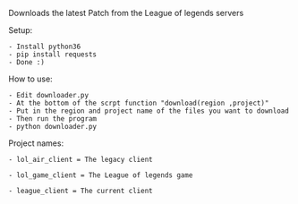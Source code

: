Downloads the latest Patch from the League of legends servers
	
Setup:
	
	- Install python36
	- pip install requests
	- Done :)
	
How to use:
	
	- Edit downloader.py
	- At the bottom of the scrpt function "download(region ,project)"
	- Put in the region and project name of the files you want to download
	- Then run the program
	- python downloader.py 
	
Project names:

	- lol_air_client = The legacy client
	
	- lol_game_client = The League of legends game
	
	- league_client = The current client
	
 
